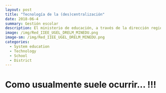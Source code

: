```yaml
--- 
layout: post
title: "Tecnología de la (des)centralización"
date: 2018-06-4
summary: Gestión escolar
description: El ministerio de educación, a través de la dirección regional de educación, gestiona un 30% de la matrícula de la educación básica regular en Lima Metropolitana.
image: /img/Red_IIEE_UGEL_DRELM_MINEDU.png
image-sm: /img/Red_IIEE_UGEL_DRELM_MINEDU.png
categories:
  - System education
  - Technology 
  - School
  - District
---
```

# Como usualmente suele ocurrir... !!!
 
